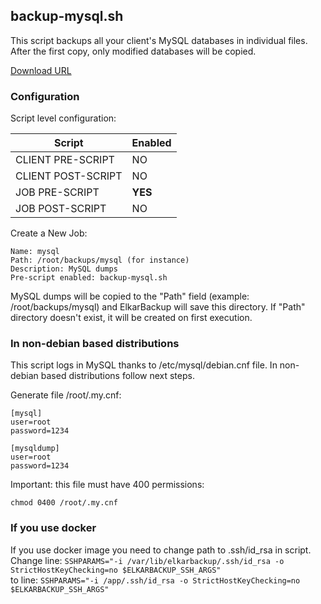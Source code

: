 ## backup-mysql.sh

This script backups all your client's MySQL databases in individual files.
After the first copy, only modified databases will be copied.

[Download URL](https://github.com/elkarbackup/elkarbackup-scripts/raw/master/backup-mysql/backup-mysql.sh)

### Configuration

Script level configuration:

| Script              | Enabled  |
| ------------------- | -------- |
| CLIENT PRE-SCRIPT   |  NO      |
| CLIENT POST-SCRIPT  |  NO      | 
| JOB PRE-SCRIPT      |  __YES__ |
| JOB POST-SCRIPT     |  NO      |

Create a New Job:

```
Name: mysql
Path: /root/backups/mysql (for instance)
Description: MySQL dumps
Pre-script enabled: backup-mysql.sh

```

MySQL dumps will be copied to the "Path" field (example: /root/backups/mysql) and ElkarBackup will save this directory. If "Path" directory doesn't exist, it will be created on first execution.


### In non-debian based distributions


This script logs in MySQL thanks to /etc/mysql/debian.cnf file. In non-debian based distributions follow next steps.

Generate file /root/.my.cnf:

```
[mysql]
user=root
password=1234

[mysqldump]
user=root
password=1234
```

Important: this file must have 400 permissions:

`chmod 0400 /root/.my.cnf`

### If you use docker

If you use docker image you need to change path to .ssh/id_rsa in script.  
Change line: `SSHPARAMS="-i /var/lib/elkarbackup/.ssh/id_rsa -o StrictHostKeyChecking=no $ELKARBACKUP_SSH_ARGS"`  
to line: `SSHPARAMS="-i /app/.ssh/id_rsa -o StrictHostKeyChecking=no $ELKARBACKUP_SSH_ARGS"`
